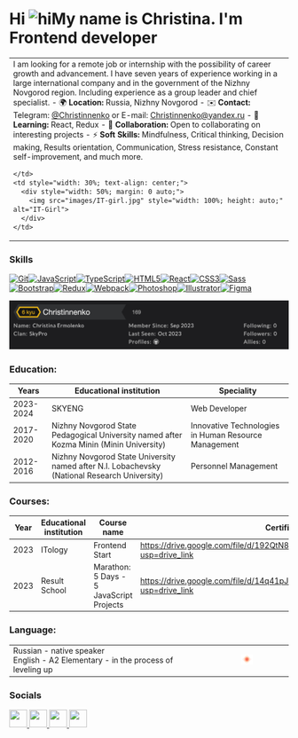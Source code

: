 # Hi ![hi](https://user-images.githubusercontent.com/18350557/176309783-0785949b-9127-417c-8b55-ab5a4333674e.gif)My name is Christina. I'm Frontend developer

<table style="width: 100%;">
  <tr>
    <td style="width: 70%; vertical-align: top;">
      <!-- <ul style="list-style: none; padding: 0; margin: 0;"> -->
      I am looking for a remote job or internship with the possibility of career growth and advancement. I have seven years of experience working in a large international company and in the government of the Nizhny Novgorod region. Including experience as a group leader and chief specialist.
      - 🌍 <strong>Location:</strong> Russia, Nizhny Novgorod
      - ✉️ <strong>Contact:</strong> Telegram: <a href="https://t.me/Christinnenko" target="_blank">@Christinnenko</a> or E-mail: <a href="mailto:Christinnenko@yandex.ru">Christinnenko@yandex.ru</a>
      - 🧠 <strong>Learning:</strong> React, Redux
      - 🤝 <strong>Collaboration:</strong> Open to collaborating on interesting projects
      - ⚡ <strong>Soft Skills:</strong> Mindfulness, Critical thinking, Decision making, Results orientation, Communication, Stress resistance, Constant self-improvement, and much more.

    </td>
    <td style="width: 30%; text-align: center;">
      <div style="width: 50%; margin: 0 auto;">
        <img src="images/IT-girl.jpg" style="width: 100%; height: auto;" alt="IT-Girl">
      </div>
    </td>

  </tr>
</table>

### Skills

<p align="left">
<a href="https://git-scm.com/" target="_blank" rel="noreferrer"><img src="https://raw.githubusercontent.com/danielcranney/readme-generator/main/public/icons/skills/git-colored.svg" width="36" height="36" alt="Git" /></a><a href="https://developer.mozilla.org/en-US/docs/Web/JavaScript" target="_blank" rel="noreferrer"><img src="https://raw.githubusercontent.com/danielcranney/readme-generator/main/public/icons/skills/javascript-colored.svg" width="36" height="36" alt="JavaScript" /></a><a href="https://www.typescriptlang.org/" target="_blank" rel="noreferrer"><img src="https://raw.githubusercontent.com/danielcranney/readme-generator/main/public/icons/skills/typescript-colored.svg" width="36" height="36" alt="TypeScript" /></a><a href="https://developer.mozilla.org/en-US/docs/Glossary/HTML5" target="_blank" rel="noreferrer"><img src="https://raw.githubusercontent.com/danielcranney/readme-generator/main/public/icons/skills/html5-colored.svg" width="36" height="36" alt="HTML5" /></a><a href="https://reactjs.org/" target="_blank" rel="noreferrer"><img src="https://raw.githubusercontent.com/danielcranney/readme-generator/main/public/icons/skills/react-colored.svg" width="36" height="36" alt="React" /></a><a href="https://www.w3.org/TR/CSS/#css" target="_blank" rel="noreferrer"><img src="https://raw.githubusercontent.com/danielcranney/readme-generator/main/public/icons/skills/css3-colored.svg" width="36" height="36" alt="CSS3" /></a><a href="https://sass-lang.com/" target="_blank" rel="noreferrer"><img src="https://raw.githubusercontent.com/danielcranney/readme-generator/main/public/icons/skills/sass-colored.svg" width="36" height="36" alt="Sass" /></a><a href="https://getbootstrap.com/" target="_blank" rel="noreferrer"><img src="https://raw.githubusercontent.com/danielcranney/readme-generator/main/public/icons/skills/bootstrap-colored.svg" width="36" height="36" alt="Bootstrap" /></a><a href="https://redux.js.org/" target="_blank" rel="noreferrer"><img src="https://raw.githubusercontent.com/danielcranney/readme-generator/main/public/icons/skills/redux-colored.svg" width="36" height="36" alt="Redux" /></a><a href="https://webpack.js.org/" target="_blank" rel="noreferrer"><img src="https://raw.githubusercontent.com/danielcranney/readme-generator/main/public/icons/skills/webpack-colored.svg" width="36" height="36" alt="Webpack" /></a><a href="https://www.adobe.com/uk/products/photoshop.html" target="_blank" rel="noreferrer"><img src="https://raw.githubusercontent.com/danielcranney/readme-generator/main/public/icons/skills/photoshop-colored.svg" width="36" height="36" alt="Photoshop" /></a><a href="https://www.adobe.com/uk/products/illustrator.html" target="_blank" rel="noreferrer"><img src="https://raw.githubusercontent.com/danielcranney/readme-generator/main/public/icons/skills/illustrator-colored.svg" width="36" height="36" alt="Illustrator" /></a><a href="https://www.figma.com/" target="_blank" rel="noreferrer"><img src="https://raw.githubusercontent.com/danielcranney/readme-generator/main/public/icons/skills/figma-colored.svg" width="36" height="36" alt="Figma" /></a>
</p>

![Codewars level](images/Codewars.png)

### Education:

| Years     | Educational institution                                                                      | Speciality                                           |
| --------- | -------------------------------------------------------------------------------------------- | ---------------------------------------------------- |
| 2023-2024 | SKYENG                                                                                       | Web Developer                                        |
| 2017-2020 | Nizhny Novgorod State Pedagogical University named after Kozma Minin (Minin University)      | Innovative Technologies in Human Resource Management |
| 2012-2016 | Nizhny Novgorod State University named after N.I. Lobachevsky (National Research University) | Personnel Management                                 |

### Courses:

| Year | Educational institution | Сourse name                              | Certificate                                                                             |
| ---- | ----------------------- | ---------------------------------------- | --------------------------------------------------------------------------------------- |
| 2023 | ITology                 | Frontend Start                           | <https://drive.google.com/file/d/192QtN8yJM5ZrkNJli6NN-jbxhFii9rOd/view?usp=drive_link> |
| 2023 | Result School           | Marathon: 5 Days - 5 JavaScript Projects | <https://drive.google.com/file/d/14q41pJ6uzRgZE8EidFnjPor8TEfOmDNv/view?usp=drive_link> |

### Language:

<table style="width: 100%;">
  <tr>
    <td style="width: 70%; vertical-align: top;">
    <ul style="list-style: none; padding: 0; margin: 0;">
      <li>Russian - native speaker</li>
      <li>English - A2 Elementary - in the process of leveling up</li>
  </ul>
    </td>
    <td style="width: 30%; text-align: center;">
      <div style="width: 30%; margin: 0 auto;">
        <img src="images/English.png" style="width: 50%; height: auto;" alt="English-level">
      </div>
    </td>
  </tr>
</table>

### Socials

<p align="left"> <a href="https://www.codepen.io/Christinnenko" target="_blank" rel="noreferrer"> <picture> <source media="(prefers-color-scheme: dark)" srcset="https://raw.githubusercontent.com/danielcranney/readme-generator/main/public/icons/socials/codepen-dark.svg" /> <source media="(prefers-color-scheme: light)" srcset="https://raw.githubusercontent.com/danielcranney/readme-generator/main/public/icons/socials/codepen.svg" /> <img src="https://raw.githubusercontent.com/danielcranney/readme-generator/main/public/icons/socials/codepen.svg" width="32" height="32" /> </picture> </a> <a href="https://discord.com/users/christina_28534" target="_blank" rel="noreferrer"> <picture> <source media="(prefers-color-scheme: dark)" srcset="undefined" /> <source media="(prefers-color-scheme: light)" srcset="https://raw.githubusercontent.com/danielcranney/readme-generator/main/public/icons/socials/discord.svg" /> <img src="https://raw.githubusercontent.com/danielcranney/readme-generator/main/public/icons/socials/discord.svg" width="32" height="32" /> </picture> </a> <a href="https://www.github.com/Christinnenko" target="_blank" rel="noreferrer"> <picture> <source media="(prefers-color-scheme: dark)" srcset="https://raw.githubusercontent.com/danielcranney/readme-generator/main/public/icons/socials/github-dark.svg" /> <source media="(prefers-color-scheme: light)" srcset="https://raw.githubusercontent.com/danielcranney/readme-generator/main/public/icons/socials/github.svg" /> <img src="https://raw.githubusercontent.com/danielcranney/readme-generator/main/public/icons/socials/github.svg" width="32" height="32" /> </picture> </a> <a href="http://www.instagram.com/Christinnenko" target="_blank" rel="noreferrer"> <picture> <source media="(prefers-color-scheme: dark)" srcset="undefined" /> <source media="(prefers-color-scheme: light)" srcset="https://raw.githubusercontent.com/danielcranney/readme-generator/main/public/icons/socials/instagram.svg" /> <img src="https://raw.githubusercontent.com/danielcranney/readme-generator/main/public/icons/socials/instagram.svg" width="32" height="32" /> </picture> </a></p>
